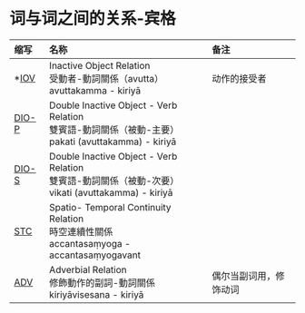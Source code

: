 # 词与词之间的关系-宾格

| 缩写 | 名称 | 备注 |
| :--- | :--- | :--- |
| *[IOV](acc-iov.md) | Inactive Object Relation<br>受動者-動詞關係（avutta）<br> avuttakamma - kiriyā | 动作的接受者 |
| [DIO-P](acc-dio.md) | Double Inactive Object - Verb Relation <br>雙賓語-動詞關係（被動-主要）<br> pakati \(avuttakamma\) - kiriyā |  |
| [DIO-S](acc-dio.md) | Double Inactive Object - Verb Relation <br>雙賓語-動詞關係（被動-次要） <br>vikati \(avuttakamma\) - kiriyā |  |
| [STC](acc-stc.md) | Spatio- Temporal Continuity Relation <br>時空連續性關係 <br>accantasaṃyoga - accantasaṃyogavant |  |
| [ADV](acc-adv.md) | Adverbial Relation <br>修飾動作的副詞-動詞關係 <br>kiriyāvisesana - kiriyā | 偶尔当副词用，修饰动词 |

